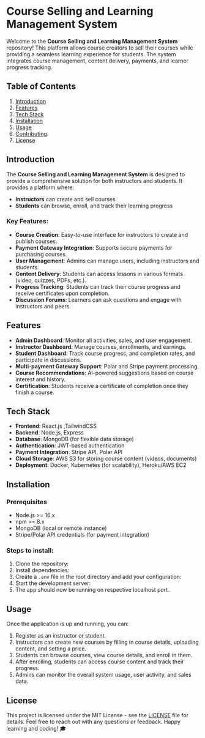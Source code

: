 # Course Selling and Learning Management System

Welcome to the **Course Selling and Learning Management System** repository! This platform allows course creators to sell their courses while providing a seamless learning experience for students. The system integrates course management, content delivery, payments, and learner progress tracking.

## Table of Contents
1. [Introduction](#introduction)
2. [Features](#features)
3. [Tech Stack](#tech-stack)
4. [Installation](#installation)
5. [Usage](#usage)
6. [Contributing](#contributing)
7. [License](#license)

## Introduction

The **Course Selling and Learning Management System** is designed to provide a comprehensive solution for both instructors and students. It provides a platform where:
- **Instructors** can create and sell courses
- **Students** can browse, enroll, and track their learning progress

### Key Features:
- **Course Creation**: Easy-to-use interface for instructors to create and publish courses.
- **Payment Gateway Integration**: Supports secure payments for purchasing courses.
- **User Management**: Admins can manage users, including instructors and students.
- **Content Delivery**: Students can access lessons in various formats (video, quizzes, PDFs, etc.).
- **Progress Tracking**: Students can track their course progress and receive certificates upon completion.
- **Discussion Forums**: Learners can ask questions and engage with instructors and peers.

## Features

- **Admin Dashboard**: Monitor all activities, sales, and user engagement.
- **Instructor Dashboard**: Manage courses, enrollments, and earnings.
- **Student Dashboard**: Track course progress, and completion rates, and participate in discussions.
- **Multi-payment Gateway Support**: Polar and Stripe  payment processing.
- **Course Recommendations**: AI-powered suggestions based on course interest and history.
- **Certification**: Students receive a certificate of completion once they finish a course.

## Tech Stack

- **Frontend**: React.js ,TailwindCSS
- **Backend**: Node.js, Express
- **Database**: MongoDB (for flexible data storage)
- **Authentication**: JWT-based authentication
- **Payment Integration**: Stripe API, Polar API
- **Cloud Storage**: AWS S3 for storing course content (videos, documents)
- **Deployment**: Docker, Kubernetes (for scalability), Heroku/AWS EC2

## Installation

### Prerequisites
- Node.js >= 16.x
- npm >= 8.x
- MongoDB (local or remote instance)
- Stripe/Polar API credentials (for payment integration)

### Steps to install:
1. Clone the repository:
2. Install dependencies:
3. Create a `.env` file in the root directory and add your configuration:
4. Start the development server:
5. The app should now be running on respective localhost port.

## Usage

Once the application is up and running, you can:
1. Register as an instructor or student.
2. Instructors can create new courses by filling in course details, uploading content, and setting a price.
3. Students can browse courses, view course details, and enroll in them.
4. After enrolling, students can access course content and track their progress.
5. Admins can monitor the overall system usage, user activity, and sales data.

## License
This project is licensed under the MIT License - see the [LICENSE](LICENSE) file for details.
Feel free to reach out with any questions or feedback. Happy learning and coding! 🎓

